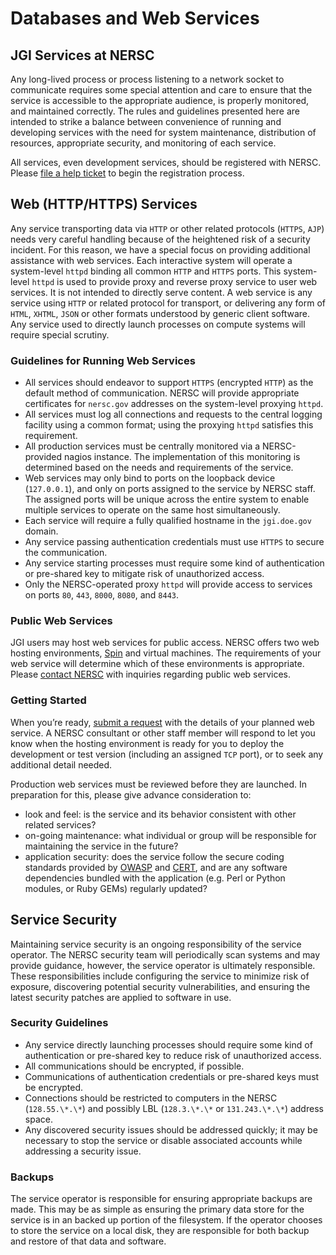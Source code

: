 # Databases and Web Services

## JGI Services at NERSC

Any long-lived process or process listening to a network socket to communicate
requires some special attention and care to ensure that the service is
accessible to the appropriate audience, is properly monitored, and maintained
correctly. The rules and guidelines presented here are intended to strike a
balance between convenience of running and developing services with the need
for system maintenance, distribution of resources, appropriate security, and
monitoring of each service.

All services, even development services, should be registered with NERSC.
Please [file a help ticket](https://help.nersc.gov/) to begin the registration
process.

## Web (HTTP/HTTPS) Services

Any service transporting data via `HTTP` or other related protocols (`HTTPS`,
`AJP`) needs very careful handling because of the heightened risk of a security
incident. For this reason, we have a special focus on providing
additional assistance with web services.  Each interactive
system will operate a system-level `httpd` binding all common `HTTP` and
`HTTPS` ports. This system-level `httpd` is used to provide proxy and reverse
proxy service to user web services.  It is not intended to directly serve
content. A web service is any service using `HTTP` or related protocol for
transport, or delivering any form of `HTML`, `XHTML`, `JSON` or other formats
understood by generic client software.  Any service used to directly
launch processes on compute systems will require special scrutiny.

### Guidelines for Running Web Services

* All services should endeavor to support `HTTPS` (encrypted `HTTP`) as the
  default method of communication. NERSC will provide appropriate certificates 
  for `nersc.gov` addresses on the system-level proxying `httpd`.
* All services must log all connections and requests to the central logging
  facility using a common format; using the proxying `httpd` satisfies this
  requirement.
* All production services must be centrally monitored via a NERSC-provided
  nagios instance.  The implementation of this monitoring is determined based on
  the needs and requirements of the service.
* Web services may only bind to ports on the loopback device (`127.0.0.1`), and
  only on ports assigned to the service by NERSC staff. The assigned ports will
  be unique across the entire system to enable multiple services to operate on
  the same host simultaneously.
* Each service will require a fully qualified hostname in the `jgi.doe.gov`
  domain.
* Any service passing authentication credentials must use `HTTPS` to secure the
  communication.
* Any service starting processes must require some kind of authentication or
  pre-shared key to mitigate risk of unauthorized access.
* Only the NERSC-operated proxy `httpd` will provide access to services on ports
  `80`, `443`, `8000`, `8080`, and `8443`.

### Public Web Services

JGI users may host web services for public access. NERSC offers two
web hosting environments, [Spin](../../services/spin/index.md) and
virtual machines. The requirements of your web service will determine
which of these environments is
appropriate. Please [contact NERSC](https://help.nersc.gov/) with
inquiries regarding public web services.

### Getting Started

When you’re ready, [submit a request](https://help.nersc.gov) with the details
of your planned web service. A NERSC consultant or other staff member will
respond to let you know when the hosting environment is ready for you to
deploy the development or test version (including an assigned `TCP` port), or to
seek any additional detail needed.

Production web services must be reviewed before they are launched. In
preparation for this, please give advance consideration to:

* look and feel: is the service and its behavior consistent with other related
  services?
* on-going maintenance: what individual or group will be responsible for 
  maintaining the service in the future?
* application security: does the service follow the secure coding standards
  provided by
  [OWASP](https://www.owasp.org/index.php/Projects/OWASP_Secure_Coding_Practices_-_Quick_Reference_Guide)
  and [CERT](http://www.cert.org/secure-coding/research/secure-coding-standards.cfm),
  and are any software dependencies bundled with the application (e.g. Perl or
  Python modules, or Ruby GEMs) regularly updated?

## Service Security

Maintaining service security is an ongoing responsibility of the service
operator. The NERSC security team will periodically scan systems and may
provide guidance, however, the service operator is ultimately responsible.
These responsibilities include configuring the service to minimize risk of
exposure, discovering potential security vulnerabilities, and ensuring the
latest security patches are applied to software in use.

### Security Guidelines

* Any service directly launching processes should require some kind of
  authentication or pre-shared key to reduce risk of unauthorized access.
* All communications should be encrypted, if possible.
* Communications of authentication credentials or pre-shared keys must be
  encrypted.
* Connections should be restricted to computers in the NERSC (`128.55.\*.\*`)
  and possibly LBL (`128.3.\*.\*` or `131.243.\*.\*`) address space.
* Any discovered security issues should be addressed quickly; it may be
  necessary to stop the service or disable associated accounts
  while addressing a security issue.

### Backups

The service operator is responsible for ensuring appropriate backups are made.
This may be as simple as ensuring the primary data store for the service is in an
backed up portion of the filesystem. If the operator chooses to store the service
on a local disk, they are responsible for both backup and restore of that data and
software.
